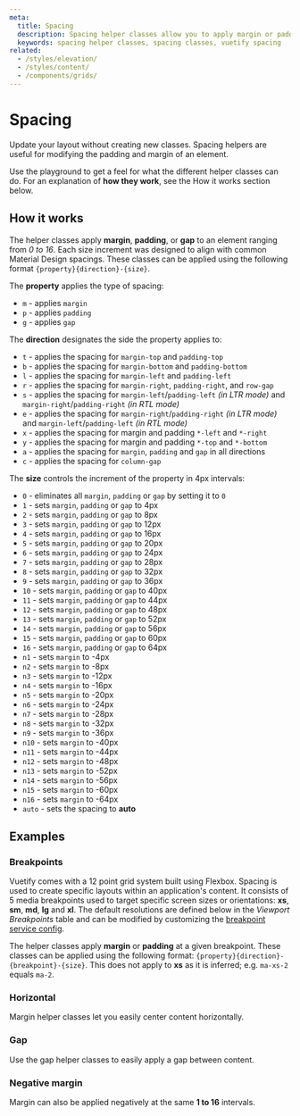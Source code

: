 ```yaml
---
meta:
  title: Spacing
  description: Spacing helper classes allow you to apply margin or padding to any element in increments from 1 to 5.
  keywords: spacing helper classes, spacing classes, vuetify spacing
related:
  - /styles/elevation/
  - /styles/content/
  - /components/grids/
---
```


# Spacing

Update your layout without creating new classes. Spacing helpers are useful for modifying the padding and margin of an element.<inline slug="scrimba-spacing" />

<entry />

Use the playground to get a feel for what the different helper classes can do. For an explanation of **how they work**, see the How it works section below.

<example file="spacing/usage" />

## How it works

The helper classes apply **margin**, **padding**, or **gap** to an element ranging from _0 to 16_. Each size increment was designed to align with common Material Design spacings. These classes can be applied using the following format `{property}{direction}-{size}`.

The **property** applies the type of spacing:

- `m` - applies `margin`
- `p` - applies `padding`
- `g` - applies `gap`

The **direction** designates the side the property applies to:

- `t` - applies the spacing for `margin-top` and `padding-top`
- `b` - applies the spacing for `margin-bottom` and `padding-bottom`
- `l` - applies the spacing for `margin-left` and `padding-left`
- `r` - applies the spacing for `margin-right`, `padding-right`, and `row-gap`
- `s` - applies the spacing for `margin-left`/`padding-left` _(in LTR mode)_ and `margin-right`/`padding-right` _(in RTL mode)_
- `e` - applies the spacing for `margin-right`/`padding-right` _(in LTR mode)_ and `margin-left`/`padding-left` _(in RTL mode)_
- `x` - applies the spacing for margin and padding `*-left` and `*-right`
- `y` - applies the spacing for margin and padding `*-top` and `*-bottom`
- `a` - applies the spacing for `margin`, `padding` and `gap` in all directions
- `c` - applies the spacing for `column-gap`

The **size** controls the increment of the property in 4px intervals:

- `0` - eliminates all `margin`, `padding` or `gap` by setting it to `0`
- `1` - sets `margin`, `padding` or `gap` to 4px
- `2` - sets `margin`, `padding` or `gap` to 8px
- `3` - sets `margin`, `padding` or `gap` to 12px
- `4` - sets `margin`, `padding` or `gap` to 16px
- `5` - sets `margin`, `padding` or `gap` to 20px
- `6` - sets `margin`, `padding` or `gap` to 24px
- `7` - sets `margin`, `padding` or `gap` to 28px
- `8` - sets `margin`, `padding` or `gap` to 32px
- `9` - sets `margin`, `padding` or `gap` to 36px
- `10` - sets `margin`, `padding` or `gap` to 40px
- `11` - sets `margin`, `padding` or `gap` to 44px
- `12` - sets `margin`, `padding` or `gap` to 48px
- `13` - sets `margin`, `padding` or `gap` to 52px
- `14` - sets `margin`, `padding` or `gap` to 56px
- `15` - sets `margin`, `padding` or `gap` to 60px
- `16` - sets `margin`, `padding` or `gap` to 64px
- `n1` - sets `margin` to -4px
- `n2` - sets `margin` to -8px
- `n3` - sets `margin` to -12px
- `n4` - sets `margin` to -16px
- `n5` - sets `margin` to -20px
- `n6` - sets `margin` to -24px
- `n7` - sets `margin` to -28px
- `n8` - sets `margin` to -32px
- `n9` - sets `margin` to -36px
- `n10` - sets `margin` to -40px
- `n11` - sets `margin` to -44px
- `n12` - sets `margin` to -48px
- `n13` - sets `margin` to -52px
- `n14` - sets `margin` to -56px
- `n15` - sets `margin` to -60px
- `n16` - sets `margin` to -64px
- `auto` - sets the spacing to **auto**

## Examples

### Breakpoints

Vuetify comes with a 12 point grid system built using Flexbox. Spacing is used to create specific layouts within an application's content. It consists of 5 media breakpoints used to target specific screen sizes or orientations: **xs**, **sm**, **md**, **lg** and **xl**. The default resolutions are defined below in the *Viewport Breakpoints* table and can be modified by customizing the [breakpoint service config](/features/display-and-platform/).

<breakpoints-table />

The helper classes apply **margin** or **padding** at a given breakpoint. These classes can be applied using the following format: `{property}{direction}-{breakpoint}-{size}`. This does not apply to **xs** as it is inferred; e.g. `ma-xs-2` equals `ma-2`.

<example file="spacing/breakpoints" />

### Horizontal

Margin helper classes let you easily center content horizontally.

<example file="spacing/horizontal" />

### Gap

Use the gap helper classes to easily apply a gap between content.

<example file="spacing/gap" />

### Negative margin

Margin can also be applied negatively at the same **1 to 16** intervals.

<example file="spacing/negative-margin" />
